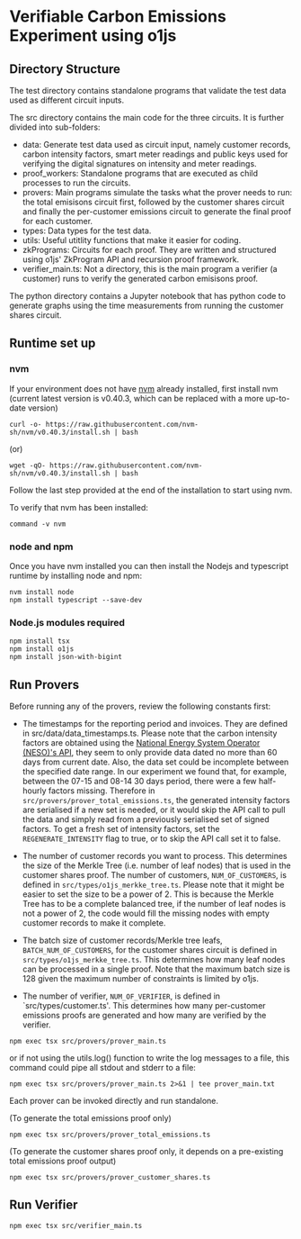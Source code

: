 # Verifiable Carbon Emissions Experiment using o1js

## Directory Structure
The test directory contains standalone programs that validate the test data used as different circuit inputs.

The src directory contains the main code for the three circuits. It is further divided into sub-folders:
- data: Generate test data used as circuit input, namely customer records, carbon intensity factors, smart meter readings and public keys used for verifying the digital signatures on intensity and meter readings.
- proof_workers: Standalone programs that are executed as child processes to run the circuits.
- provers: Main programs simulate the tasks what the prover needs to run: the total emisisons circuit first, followed by the customer shares circuit and finally the per-customer emissions circuit to generate the final proof for each customer.
- types: Data types for the test data.
- utils: Useful utitlity functions that make it easier for coding.
- zkPrograms: Circuits for each proof. They are written and structured using o1js' ZkProgram API and recursion proof framework.
- verifier_main.ts: Not a directory, this is the main program a verifier (a customer) runs to verify the generated carbon emisisons proof.

The python directory contains a Jupyter notebook that has python code to generate graphs using the time measurements from running the customer shares circuit.

## Runtime set up
### nvm
If your environment does not have [nvm](https://github.com/nvm-sh/nvm) already installed, first install nvm (current latest version is v0.40.3, which can be replaced with a more up-to-date version)
```shell
curl -o- https://raw.githubusercontent.com/nvm-sh/nvm/v0.40.3/install.sh | bash
```
(or)
```
wget -qO- https://raw.githubusercontent.com/nvm-sh/nvm/v0.40.3/install.sh | bash
```
Follow the last step provided at the end of the installation to start using nvm.

To verify that nvm has been installed:
```shell
command -v nvm
```

### node and npm
Once you have nvm installed you can then install the Nodejs and typescript runtime by installing node and npm:
```shell
nvm install node
npm install typescript --save-dev
```

### Node.js modules required
```shell
npm install tsx
npm install o1js
npm install json-with-bigint
```

## Run Provers
Before running any of the provers, review the following constants first:

- The timestamps for the reporting period and invoices. They are defined in src/data/data_timestamps.ts. Please note that the carbon intensity factors are obtained using the [National Energy System Operator (NESO)'s API](https://carbon-intensity.github.io/api-definitions/#get-intensity-from-to), they seem to only provide data dated no more than 60 days from current date. Also, the data set could be incomplete between the specified date range. In our experiment we found that, for example, between the 07-15 and 08-14 30 days period, there were a few half-hourly factors missing. Therefore in `src/provers/prover_total_emissions.ts`, the generated intensity factors are serialised if a new set is needed, or it would skip the API call to pull the data and simply read from a previously serialised set of signed factors. To get a fresh set of intensity factors, set the `REGENERATE_INTENSITY` flag to true, or to skip the API call set it to false.

- The number of customer records you want to process. This determines the size of the Merkle Tree (i.e. number of leaf nodes) that is used in the customer shares proof. The number of customers, `NUM_OF_CUSTOMERS`, is defined in `src/types/o1js_merkke_tree.ts`. Please note that it might be easier to set the size to be a power of 2. This is because the Merkle Tree has to be a complete balanced tree, if the number of leaf nodes is not a power of 2, the code would fill the missing nodes with empty customer records to make it complete.

- The batch size of customer records/Merkle tree leafs, `BATCH_NUM_OF_CUSTOMERS`, for the customer shares circuit is defined in `src/types/o1js_merkke_tree.ts`. This determines how many leaf nodes can be processed in a single proof. Note that the maximum batch size is 128 given the maximum number of constraints is limited by o1js.

- The number of verifier, `NUM_OF_VERIFIER`, is defined in `src/types/customer.ts'. This determines how many per-customer emissions proofs are generated and how many are verified by the verifier.

```shell
npm exec tsx src/provers/prover_main.ts
```
or if not using the utils.log() function to write the log messages to a file, this command could pipe all stdout and stderr to a file:
```shell
npm exec tsx src/provers/prover_main.ts 2>&1 | tee prover_main.txt
```

Each prover can be invoked directly and run standalone.

(To generate the total emissions proof only)
```shell
npm exec tsx src/provers/prover_total_emissions.ts
```
(To generate the customer shares proof only, it depends on a pre-existing total emissions proof output)
```shell
npm exec tsx src/provers/prover_customer_shares.ts
```

## Run Verifier
```shell
npm exec tsx src/verifier_main.ts
```
